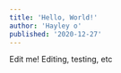 ```yaml
---
title: 'Hello, World!'
author: 'Hayley o'
published: '2020-12-27'
---
```



Edit me! Editing, testing, etc

